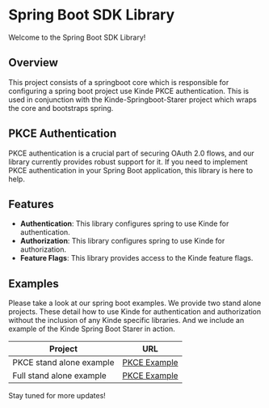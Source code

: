 # Spring Boot SDK Library

Welcome to the Spring Boot SDK Library!

## Overview

This project consists of a springboot core which is responsible for configuring a spring boot project use Kinde PKCE authentication. This is used in conjunction with the Kinde-Springboot-Starer project which wraps the core and bootstraps spring.

## PKCE Authentication

PKCE authentication is a crucial part of securing OAuth 2.0 flows, and our library currently provides robust support for it. If you need to implement PKCE authentication in your Spring Boot application, this library is here to help.

## Features

- **Authentication**: This library configures spring to use Kinde for authentication.
- **Authorization**: This library configures spring to use Kinde for authorization.
- **Feature Flags**: This library provides access to the Kinde feature flags.

## Examples

Please take a look at our spring boot examples. We provide two stand alone projects. These detail how to use Kinde for authentication and authorization without the inclusion of any Kinde specific libraries. And we include an example of the Kinde Spring Boot Starer in action.

| Project                  | URL                                                          |
|--------------------------|--------------------------------------------------------------|
| PKCE stand alone example | [PKCE Example](../playground/springboot-pkce-client-example) |
| Full stand alone example | [PKCE Example](../playground/springboot-pkce-client-example) |

Stay tuned for more updates!